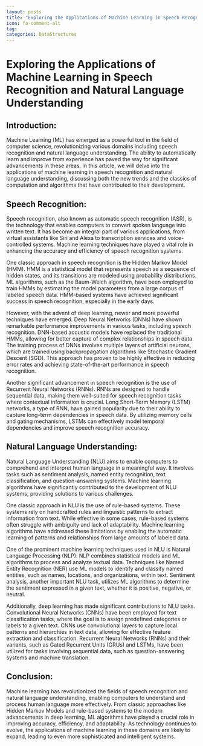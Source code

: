 ```yaml
---
layout: posts
title: "Exploring the Applications of Machine Learning in Speech Recognition and Natural Language Understanding"
icon: fa-comment-alt
tag:      
categories: DataStructures
---
```



# Exploring the Applications of Machine Learning in Speech Recognition and Natural Language Understanding

## Introduction:
Machine Learning (ML) has emerged as a powerful tool in the field of computer science, revolutionizing various domains including speech recognition and natural language understanding. The ability to automatically learn and improve from experience has paved the way for significant advancements in these areas. In this article, we will delve into the applications of machine learning in speech recognition and natural language understanding, discussing both the new trends and the classics of computation and algorithms that have contributed to their development.

## Speech Recognition:
Speech recognition, also known as automatic speech recognition (ASR), is the technology that enables computers to convert spoken language into written text. It has become an integral part of various applications, from virtual assistants like Siri and Alexa to transcription services and voice-controlled systems. Machine learning techniques have played a vital role in enhancing the accuracy and efficiency of speech recognition systems.

One classic approach in speech recognition is the Hidden Markov Model (HMM). HMM is a statistical model that represents speech as a sequence of hidden states, and its transitions are modeled using probability distributions. ML algorithms, such as the Baum-Welch algorithm, have been employed to train HMMs by estimating the model parameters from a large corpus of labeled speech data. HMM-based systems have achieved significant success in speech recognition, especially in the early days.

However, with the advent of deep learning, newer and more powerful techniques have emerged. Deep Neural Networks (DNNs) have shown remarkable performance improvements in various tasks, including speech recognition. DNN-based acoustic models have replaced the traditional HMMs, allowing for better capture of complex relationships in speech data. The training process of DNNs involves multiple layers of artificial neurons, which are trained using backpropagation algorithms like Stochastic Gradient Descent (SGD). This approach has proven to be highly effective in reducing error rates and achieving state-of-the-art performance in speech recognition.

Another significant advancement in speech recognition is the use of Recurrent Neural Networks (RNNs). RNNs are designed to handle sequential data, making them well-suited for speech recognition tasks where contextual information is crucial. Long Short-Term Memory (LSTM) networks, a type of RNN, have gained popularity due to their ability to capture long-term dependencies in speech data. By utilizing memory cells and gating mechanisms, LSTMs can effectively model temporal dependencies and improve speech recognition accuracy.

## Natural Language Understanding:
Natural Language Understanding (NLU) aims to enable computers to comprehend and interpret human language in a meaningful way. It involves tasks such as sentiment analysis, named entity recognition, text classification, and question-answering systems. Machine learning algorithms have significantly contributed to the development of NLU systems, providing solutions to various challenges.

One classic approach in NLU is the use of rule-based systems. These systems rely on handcrafted rules and linguistic patterns to extract information from text. While effective in some cases, rule-based systems often struggle with ambiguity and lack of adaptability. Machine learning algorithms have addressed these limitations by enabling the automatic learning of patterns and relationships from large amounts of labeled data.

One of the prominent machine learning techniques used in NLU is Natural Language Processing (NLP). NLP combines statistical models and ML algorithms to process and analyze textual data. Techniques like Named Entity Recognition (NER) use ML models to identify and classify named entities, such as names, locations, and organizations, within text. Sentiment analysis, another important NLU task, utilizes ML algorithms to determine the sentiment expressed in a given text, whether it is positive, negative, or neutral.

Additionally, deep learning has made significant contributions to NLU tasks. Convolutional Neural Networks (CNNs) have been employed for text classification tasks, where the goal is to assign predefined categories or labels to a given text. CNNs use convolutional layers to capture local patterns and hierarchies in text data, allowing for effective feature extraction and classification. Recurrent Neural Networks (RNNs) and their variants, such as Gated Recurrent Units (GRUs) and LSTMs, have been utilized for tasks involving sequential data, such as question-answering systems and machine translation.

## Conclusion:
Machine learning has revolutionized the fields of speech recognition and natural language understanding, enabling computers to understand and process human language more effectively. From classic approaches like Hidden Markov Models and rule-based systems to the modern advancements in deep learning, ML algorithms have played a crucial role in improving accuracy, efficiency, and adaptability. As technology continues to evolve, the applications of machine learning in these domains are likely to expand, leading to even more sophisticated and intelligent systems.